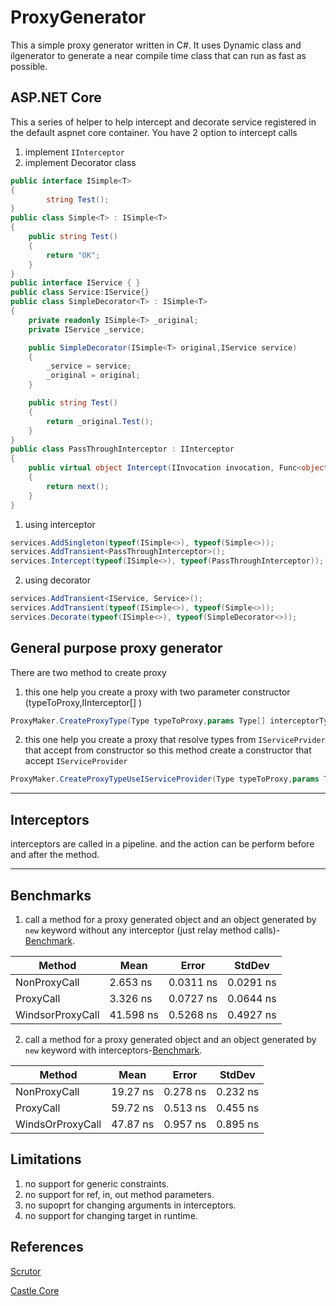 # ProxyGenerator
This a simple proxy generator written in C#.
It uses Dynamic class and ilgenerator to generate a near compile time class that can run as fast as possible.

## ASP.NET Core 
This a series of helper to help intercept and decorate service registered in the default aspnet core container.
You have 2 option to intercept calls 
1. implement `IInterceptor`
2. implement Decorator class

```C#
public interface ISimple<T>
{
        string Test();
}
public class Simple<T> : ISimple<T>
{
    public string Test()
    {
        return "OK";
    }
}
public interface IService { }
public class Service:IService{}
public class SimpleDecorator<T> : ISimple<T>
{
    private readonly ISimple<T> _original;
    private IService _service;

    public SimpleDecorator(ISimple<T> original,IService service)
    {
        _service = service;
        _original = original;
    }

    public string Test()
    {
        return _original.Test();
    }
}
public class PassThroughInterceptor : IInterceptor
{
    public virtual object Intercept(IInvocation invocation, Func<object> next)
    {
        return next();
    }
}
```
1. using interceptor
```C#
services.AddSingleton(typeof(ISimple<>), typeof(Simple<>));
services.AddTransient<PassThroughInterceptor>();
services.Intercept(typeof(ISimple<>), typeof(PassThroughInterceptor));
```
2. using decorator
```C#
services.AddTransient<IService, Service>();
services.AddTransient(typeof(ISimple<>), typeof(Simple<>));
services.Decorate(typeof(ISimple<>), typeof(SimpleDecorator<>));
```
## General purpose proxy generator

 There are two method to create proxy

1. this one help you create a proxy with two parameter constructor (typeToProxy,IInterceptor[] )
```C#
ProxyMaker.CreateProxyType(Type typeToProxy,params Type[] interceptorTypes)
```


2. this one help you create a proxy that resolve types from `IServicePrvider` that accept from constructor so this method create a constructor that accept `IServiceProvider`

```C#
ProxyMaker.CreateProxyTypeUseIServiceProvider(Type typeToProxy,params Type[] interceptorTypes)
```
***
## Interceptors
interceptors are called in a pipeline. and the action can be perform before and after the method.
***
## Benchmarks

1. call a method for a proxy generated object and an object generated by `new` keyword without any interceptor (just relay method calls)-[Benchmark](ProxyGenerator.Test/ProxyInstanceBenchmark.cs).

| Method | Mean | Error | StdDev |
| --- | --- | --- | --- |
| NonProxyCall | 2.653 ns | 0.0311 ns | 0.0291 ns |
| ProxyCall | 3.326 ns | 0.0727 ns | 0.0644 ns |
| WindsorProxyCall | 41.598 ns | 0.5268 ns | 0.4927 ns |

2. call a method for a proxy generated object and an object generated by `new` keyword with interceptors-[Benchmark](ProxyGenerator.Test/ProxyInterceptorBenchmark.cs).

| Method | Mean | Error | StdDev |
| --- | --- | --- | --- |
| NonProxyCall | 19.27 ns | 0.278 ns | 0.232 ns |
| ProxyCall | 59.72 ns | 0.513 ns | 0.455 ns |
| WindsOrProxyCall | 47.87 ns | 0.957 ns | 0.895 ns |



## Limitations
1. no support for generic constraints.
2. no support for ref, in, out method parameters.
3. no supoprt for changing arguments in interceptors.
4. no support for changing target in runtime.

## References
[Scrutor](https://github.com/khellang/Scrutor)

[Castle Core](https://github.com/castleproject/Core)